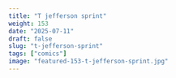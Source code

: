 ```yaml
---
title: "T jefferson sprint"
weight: 153
date: "2025-07-11"
draft: false
slug: "t-jefferson-sprint"
tags: ["comics"]
image: "featured-153-t-jefferson-sprint.jpg"
---
```


